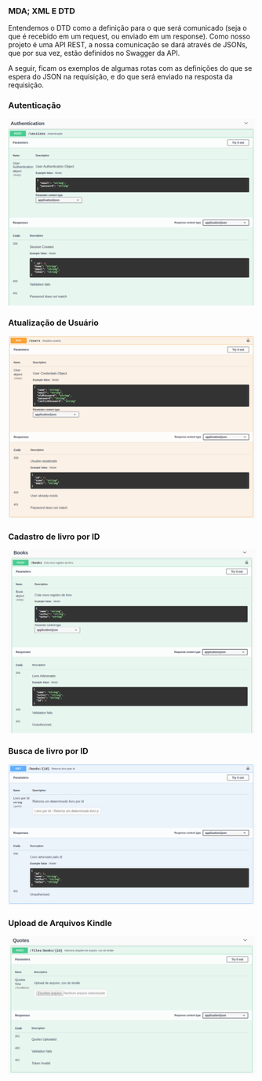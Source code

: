 ### MDA; XML E DTD

Entendemos o DTD como a definição para o que será comunicado (seja o que é recebido em um request, ou enviado em um response). Como nosso projeto é uma API REST, a nossa comunicação se dará através de JSONs, que por sua vez, estão definidos no Swagger da API.

A seguir, ficam os exemplos de algumas rotas com as definições do que se espera do JSON na requisição, e do que será enviado na resposta da requisição.

### Autenticação
![MVC](./Authentication.png)

### Atualização de Usuário
![MVC](./UpdateUser.png)

### Cadastro de livro por ID
![MVC](./PostBooks.png)

### Busca de livro por ID
![MVC](./GetBookbyId.png)

### Upload de Arquivos Kindle
![MVC](./QuotesUpload.png)




